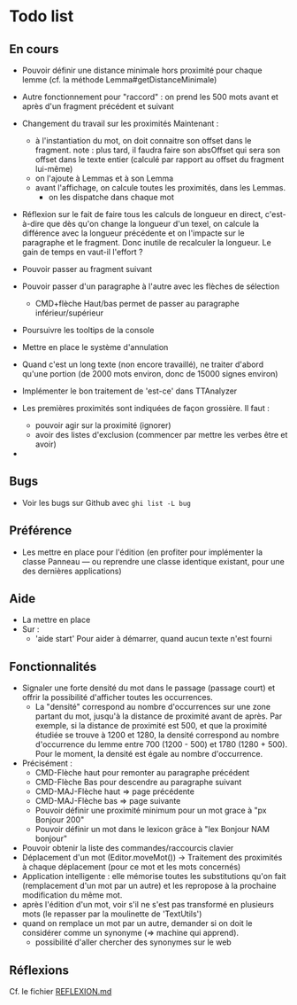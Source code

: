 # Todo list

## En cours

* Pouvoir définir une distance minimale hors proximité pour chaque lemme
  (cf. la méthode Lemma#getDistanceMinimale)
* Autre fonctionnement pour "raccord" : on prend les 500 mots avant et après d'un fragment précédent et suivant
* Changement du travail sur les proximités
  Maintenant :
    - à l'instantiation du mot, on doit connaitre son offset dans le 
      fragment.
      note : plus tard, il faudra faire son absOffset qui sera son
      offset dans le texte entier (calculé par rapport au offset du
      fragment lui-même)
    - on l'ajoute à Lemmas et à son Lemma
    - avant l'affichage, on calcule toutes les proximités, dans les
      Lemmas.
      - on les dispatche dans chaque mot

* Réflexion sur le fait de faire tous les calculs de longueur en direct, c'est-à-dire que dès qu'on change la longueur d'un texel, on calcule la différence avec la longueur précédente et on l'impacte sur le paragraphe et le fragment. Donc inutile de recalculer la longueur.
Le gain de temps en vaut-il l'effort ?

* Pouvoir passer au fragment suivant
* Pouvoir passer d'un paragraphe à l'autre avec les flèches de sélection
  + CMD+flèche Haut/bas permet de passer au paragraphe inférieur/supérieur
* Poursuivre les tooltips de la console
* Mettre en place le système d'annulation
* Quand c'est un long texte (non encore travaillé), ne traiter d'abord qu'une portion (de 2000 mots environ, donc de 15000 signes environ)
* Implémenter le bon traitement de 'est-ce' dans TTAnalyzer
* Les premières proximités sont indiquées de façon grossière. Il faut :
  - pouvoir agir sur la proximité (ignorer)
  - avoir des listes d'exclusion (commencer par mettre les verbes être et avoir)
* 

## Bugs

* Voir les bugs sur Github avec `ghi list -L bug`

## Préférence

* Les mettre en place pour l'édition (en profiter pour implémenter la classe Panneau — ou reprendre une classe identique existant, pour une des dernières applications)

## Aide

* La mettre en place
* Sur :
  - 'aide start' Pour aider à démarrer, quand aucun texte n'est fourni
  

## Fonctionnalités

* Signaler une forte densité du mot dans le passage (passage court) et offrir la possibilité d'afficher toutes les occurrences.
  - La "densité" correspond au nombre d'occurrences sur une zone partant du mot, jusqu'à la distance de proximité avant de après.
  Par exemple, si la distance de proximité est 500, et que la proximité étudiée se trouve à 1200 et 1280, la densité correspond au
  nombre d'occurrence du lemme entre 700 (1200 - 500) et 1780 (1280 + 500). Pour le moment, la densité est égale au nombre d'occurrence.
* Précisément :
  - CMD-Flèche haut pour remonter au paragraphe précédent
  - CMD-Flèche Bas pour descendre au paragraphe suivant
  - CMD-MAJ-Flèche haut => page précédente
  - CMD-MAJ-Flèche bas  => page suivante
  - Pouvoir définir une proximité minimum pour un mot grace à "px Bonjour 200"
  - Pouvoir définir un mot dans le lexicon grâce à "lex Bonjour NAM bonjour"
* Pouvoir obtenir la liste des commandes/raccourcis clavier
* Déplacement d'un mot (Editor.moveMot())
  -> Traitement des proximités à chaque déplacement (pour ce mot et les mots concernés)
* Application intelligente : elle mémorise toutes les substitutions qu'on fait (remplacement d'un mot par un autre) et les repropose à la prochaine modification du même mot.
* après l'édition d'un mot, voir s'il ne s'est pas transformé en plusieurs mots (le repasser par la moulinette de 'TextUtils')
* quand on remplace un mot par un autre, demander si on doit le considérer comme un synonyme (=> machine qui apprend).
  + possibilité d'aller chercher des synonymes sur le web

<a name="reflexions"></a>

## Réflexions

Cf. le fichier [REFLEXION.md](file:///./REFLEXION.md)

